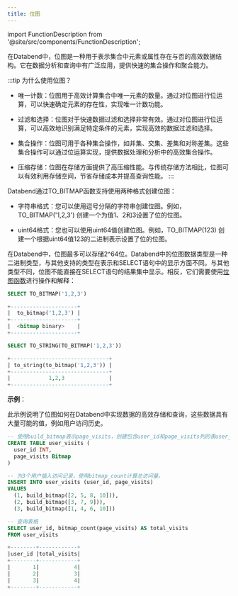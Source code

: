 ```yaml
---
title: 位图
---
```

import FunctionDescription from '@site/src/components/FunctionDescription';

<FunctionDescription description="引入版本：v1.1.45"/>

在Databend中，位图是一种用于表示集合中元素或属性存在与否的高效数据结构。它在数据分析和查询中有广泛应用，提供快速的集合操作和聚合能力。

:::tip 为什么使用位图？

- 唯一计数：位图用于高效计算集合中唯一元素的数量。通过对位图进行位运算，可以快速确定元素的存在性，实现唯一计数功能。

- 过滤和选择：位图对于快速数据过滤和选择非常有效。通过对位图进行位运算，可以高效地识别满足特定条件的元素，实现高效的数据过滤和选择。

- 集合操作：位图可用于各种集合操作，如并集、交集、差集和对称差集。这些集合操作可以通过位运算实现，提供数据处理和分析中的高效集合操作。

- 压缩存储：位图在存储方面提供了高压缩性能。与传统存储方法相比，位图可以有效利用存储空间，节省存储成本并提高查询性能。
:::

Databend通过TO_BITMAP函数支持使用两种格式创建位图：

- 字符串格式：您可以使用逗号分隔的字符串创建位图。例如，TO_BITMAP('1,2,3') 创建一个为值1、2和3设置了位的位图。

- uint64格式：您也可以使用uint64值创建位图。例如，TO_BITMAP(123) 创建一个根据uint64值123的二进制表示设置了位的位图。

在Databend中，位图最多可以存储2^64位。Databend中的位图数据类型是一种二进制类型，与其他支持的类型在表示和SELECT语句中的显示方面不同。与其他类型不同，位图不能直接在SELECT语句的结果集中显示。相反，它们需要使用[位图函数](../../20-sql-functions/01-bitmap-functions/index.md)进行操作和解释：

```sql
SELECT TO_BITMAP('1,2,3')

+---------------------+
|  to_bitmap('1,2,3') |
+---------------------+
|  <bitmap binary>    |
+---------------------+

SELECT TO_STRING(TO_BITMAP('1,2,3'))

+-------------------------------+
| to_string(to_bitmap('1,2,3')) |
+-------------------------------+
|            1,2,3              |
+-------------------------------+
```

**示例**：

此示例说明了位图如何在Databend中实现数据的高效存储和查询，这些数据具有大量可能的值，例如用户访问历史。

```sql
-- 使用build_bitmap表示page_visits，创建包含user_id和page_visits列的表user_visits。
CREATE TABLE user_visits (
  user_id INT,
  page_visits Bitmap
)

-- 为3个用户插入访问记录，使用bitmap_count计算总访问量。
INSERT INTO user_visits (user_id, page_visits)
VALUES
  (1, build_bitmap([2, 5, 8, 10])),
  (2, build_bitmap([3, 7, 9])),
  (3, build_bitmap([1, 4, 6, 10]))

-- 查询表格
SELECT user_id, bitmap_count(page_visits) AS total_visits
FROM user_visits

+--------+------------+
|user_id |total_visits|
+--------+------------+
|       1|           4|
|       2|           3|
|       3|           4|
+--------+------------+
```